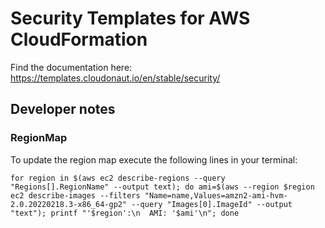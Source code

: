 # Security Templates for AWS CloudFormation

Find the documentation here: https://templates.cloudonaut.io/en/stable/security/

## Developer notes

### RegionMap
To update the region map execute the following lines in your terminal:

```
for region in $(aws ec2 describe-regions --query "Regions[].RegionName" --output text); do ami=$(aws --region $region ec2 describe-images --filters "Name=name,Values=amzn2-ami-hvm-2.0.20220218.3-x86_64-gp2" --query "Images[0].ImageId" --output "text"); printf "'$region':\n  AMI: '$ami'\n"; done
```
